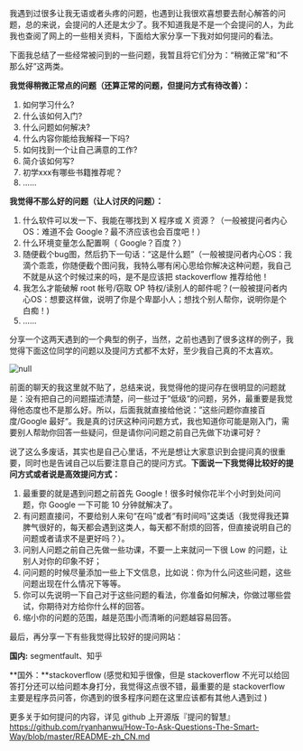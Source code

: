 我遇到过很多让我无语或者头疼的问题，也遇到让我很欢喜想要去耐心解答的问题，总的来说，会提问的人还是太少了。我不知道我是不是一个会提问的人，为此我也查阅了网上的一些相关资料，下面给大家分享一下我对如何提问的看法。

下面我总结了一些经常被问到的一些问题，我暂且将它们分为：“稍微正常”和“不那么好”这两类。

**我觉得稍微正常点的问题（还算正常的问题，但提问方式有待改善）：**

1. 如何学习什么?
2. 什么该如何入门?
3. 什么问题如何解决?
4. 什么内容你能给我解释一下吗?
5. 如何找到一个让自己满意的工作?
6. 简介该如何写?
7. 初学xxx有哪些书籍推荐呢？
8.   ......

**我觉得不那么好的问题（让人讨厌的问题）：**

1. 什么软件可以发一下、我能在哪找到 X 程序或 X 资源？（一般被提问者内心OS：难道不会 Google？最不济应该也会百度吧！）
2. 什么环境变量怎么配置啊（ Google？百度？）
3. 随便截个bug图，然后扔下一句话：“这是什么题”（一般被提问者内心OS：我滴个乖乖，你随便截个图问我，我特么哪有闲心思给你解决这种问题，我自己不就是从这个时候过来的吗，是不是应该把 stackoverflow 推荐给他！
4. 我怎么才能破解 root 帐号/窃取 OP 特权/读别人的邮件呢？(一般被提问者内心OS：想要这样做，说明了你是个卑鄙小人；想找个别人帮你，说明你是个白痴！)
5. ......

分享一个这两天遇到的一个典型的例子，当然，之前也遇到了很多这样的例子，我觉得下面这位同学的问题以及提问方式都不太好，至少我自己真的不太喜欢。

![null](https://mmbiz.qpic.cn/mmbiz_png/iaIdQfEric9Tw8S29vl6wk6aYibBBia0w2u6LGwcibRkDiaX9NlloSQRUoRtulgnMFqzeohq5LwqJYGQPvVLeFce15Fg/640?wx_fmt=png&tp=webp&wxfrom=5&wx_lazy=1&wx_co=1)

前面的聊天的我这里就不贴了，总结来说，我觉得他的提问存在很明显的问题就是：没有把自己的问题描述清楚，问一些过于”低级“的问题，另外，最重要是我觉得他态度也不是那么好。所以，后面我就直接给他说：”这些问题你直接百度/Google 最好“。我是真的讨厌这种问问题方式，我也知道你可能是刚入门，需要别人帮助你回答一些疑问，但是请你问问题之前自己先做下功课可好？

说了这么多废话，其实也是自己心里话，不光是想让大家意识到会提问真的很重要，同时也是告诫自己以后要注意自己的提问方式。**下面说一下我觉得比较好的提问方式或者说是高效提问方式：**

1. 最重要的就是遇到问题之前首先 Google！很多时候你花半个小时到处问问题，你 Google 一下可能 10 分钟就解决了。
2. 有问题直接问，不要给别人来句“在吗”或者“有时间吗”这类话（我觉得我还算脾气很好的，每天都会遇到这类人，每天都不耐烦的回答，但直接说明自己的问题或者请求不是更好吗？）。
3. 问别人问题之前自己先做一些功课，不要一上来就问一下很 Low 的问题，让别人对你的印象不好；
4. 问问题的时候尽量添加一些上下文信息，比如说：你为什么问这些问题，这些问题出现在什么情况下等等。
5. 你可以先说明一下自己对于这些问题的看法，你准备如何解决，你做过哪些尝试，你期待对方给你什么样的回答。
6. 缩小你的问题的范围，越是范围小而清晰的问题越容易回答。

最后，再分享一下有些我觉得比较好的提问网站：

**国内:** segmentfault、知乎

**国外：**stackoverflow (感觉和知乎很像，但是 stackoverflow 不光可以给回答打分还可以给问题本身打分，我觉得这点很不错，最重要的是 stackoverflow 主要是程序员问答，你遇到的很多程序问题在这里应该都有其他人遇到过 )

更多关于如何提问的内容，详见 github 上开源版『提问的智慧』 <https://github.com/ryanhanwu/How-To-Ask-Questions-The-Smart-Way/blob/master/README-zh_CN.md>
